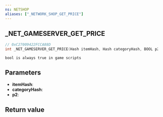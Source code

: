 ```yaml
---
ns: NETSHOP
aliases: ["_NETWORK_SHOP_GET_PRICE"]
---
```

## _NET_GAMESERVER_GET_PRICE

```c
// 0xC27009422FCCA88D
int _NET_GAMESERVER_GET_PRICE(Hash itemHash, Hash categoryHash, BOOL p2);
```

```
bool is always true in game scripts  
```

## Parameters
* **itemHash**: 
* **categoryHash**: 
* **p2**: 

## Return value

